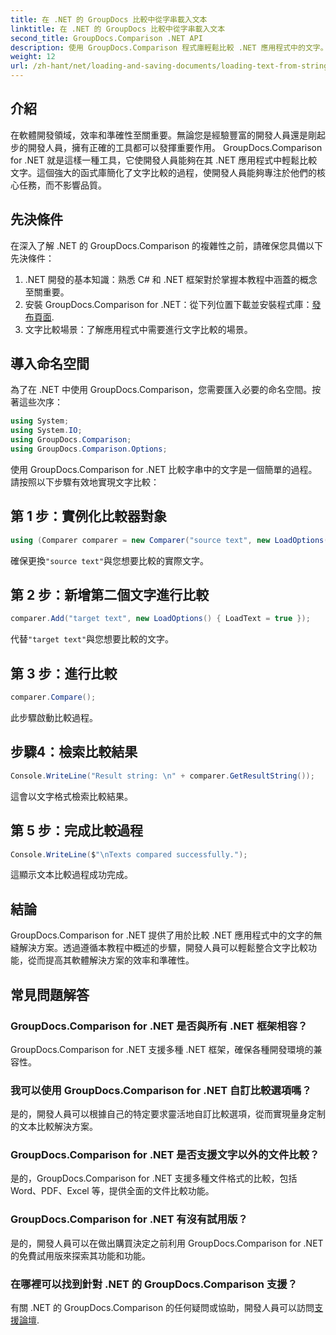```yaml
---
title: 在 .NET 的 GroupDocs 比較中從字串載入文本
linktitle: 在 .NET 的 GroupDocs 比較中從字串載入文本
second_title: GroupDocs.Comparison .NET API
description: 使用 GroupDocs.Comparison 程式庫輕鬆比較 .NET 應用程式中的文字。透過無縫整合提高效率和準確性。
weight: 12
url: /zh-hant/net/loading-and-saving-documents/loading-text-from-string/
---
```

## 介紹
在軟體開發領域，效率和準確性至關重要。無論您是經驗豐富的開發人員還是剛起步的開發人員，擁有正確的工具都可以發揮重要作用。 GroupDocs.Comparison for .NET 就是這樣一種工具，它使開發人員能夠在其 .NET 應用程式中輕鬆比較文字。這個強大的函式庫簡化了文字比較的過程，使開發人員能夠專注於他們的核心任務，而不影響品質。
## 先決條件
在深入了解 .NET 的 GroupDocs.Comparison 的複雜性之前，請確保您具備以下先決條件：
1. .NET 開發的基本知識：熟悉 C# 和 .NET 框架對於掌握本教程中涵蓋的概念至關重要。
2. 安裝 GroupDocs.Comparison for .NET：從下列位置下載並安裝程式庫：[發布頁面](https://releases.groupdocs.com/comparison/net/).
3. 文字比較場景：了解應用程式中需要進行文字比較的場景。

## 導入命名空間
為了在 .NET 中使用 GroupDocs.Comparison，您需要匯入必要的命名空間。按著這些次序：

```csharp
using System;
using System.IO;
using GroupDocs.Comparison;
using GroupDocs.Comparison.Options;
```
使用 GroupDocs.Comparison for .NET 比較字串中的文字是一個簡單的過程。請按照以下步驟有效地實現文字比較：
## 第 1 步：實例化比較器對象
```csharp
using (Comparer comparer = new Comparer("source text", new LoadOptions() { LoadText = true }))
```
確保更換`"source text"`與您想要比較的實際文字。
## 第 2 步：新增第二個文字進行比較
```csharp
comparer.Add("target text", new LoadOptions() { LoadText = true });
```
代替`"target text"`與您想要比較的文字。
## 第 3 步：進行比較
```csharp
comparer.Compare();
```
此步驟啟動比較過程。
## 步驟4：檢索比較結果
```csharp
Console.WriteLine("Result string: \n" + comparer.GetResultString());
```
這會以文字格式檢索比較結果。
## 第 5 步：完成比較過程
```csharp
Console.WriteLine($"\nTexts compared successfully.");
```
這顯示文本比較過程成功完成。

## 結論
GroupDocs.Comparison for .NET 提供了用於比較 .NET 應用程式中的文字的無縫解決方案。透過遵循本教程中概述的步驟，開發人員可以輕鬆整合文字比較功能，從而提高其軟體解決方案的效率和準確性。
## 常見問題解答
### GroupDocs.Comparison for .NET 是否與所有 .NET 框架相容？
GroupDocs.Comparison for .NET 支援多種 .NET 框架，確保各種開發環境的兼容性。
### 我可以使用 GroupDocs.Comparison for .NET 自訂比較選項嗎？
是的，開發人員可以根據自己的特定要求靈活地自訂比較選項，從而實現量身定制的文本比較解決方案。
### GroupDocs.Comparison for .NET 是否支援文字以外的文件比較？
是的，GroupDocs.Comparison for .NET 支援多種文件格式的比較，包括 Word、PDF、Excel 等，提供全面的文件比較功能。
### GroupDocs.Comparison for .NET 有沒有試用版？
是的，開發人員可以在做出購買決定之前利用 GroupDocs.Comparison for .NET 的免費試用版來探索其功能和功能。
### 在哪裡可以找到針對 .NET 的 GroupDocs.Comparison 支援？
有關 .NET 的 GroupDocs.Comparison 的任何疑問或協助，開發人員可以訪問[支援論壇](https://forum.groupdocs.com/c/comparison/12).